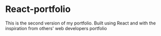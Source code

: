 # React-portfolio

This is the second version of my portfolio. Built using React and with the inspiration from others' web developers portfolio
